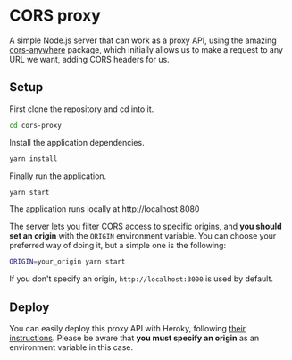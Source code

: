 # CORS proxy

A simple Node.js server that can work as a proxy API, using the amazing [cors-anywhere](https://www.npmjs.com/package/cors-anywhere) package, which initially allows us to make a request to any URL we want, adding CORS headers for us.

## Setup

First clone the repository and cd into it.

```bash
cd cors-proxy
```

Install the application dependencies.

```bash
yarn install
```

Finally run the application.

```bash
yarn start
```

The application runs locally at http://localhost:8080

The server lets you filter CORS access to specific origins, and **you should set an origin** with the `ORIGIN` environment variable. You can choose your preferred way of doing it, but a simple one is the following:

```bash
ORIGIN=your_origin yarn start
```

If you don't specify an origin, `http://localhost:3000` is used by default.

## Deploy

You can easily deploy this proxy API with Heroky, following [their instructions](https://devcenter.heroku.com/articles/getting-started-with-nodejs). Please be aware that **you must specify an origin** as an environment variable in this case.